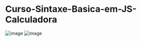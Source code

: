 # Curso-Sintaxe-Basica-em-JS-Calculadora
![image](https://user-images.githubusercontent.com/99044745/153732967-dcc4660e-d87c-4a68-a695-5b8325d600a9.png)
![image](https://user-images.githubusercontent.com/99044745/153732971-e7de38b8-0ae6-4951-b1f8-7d542817be0d.png)
